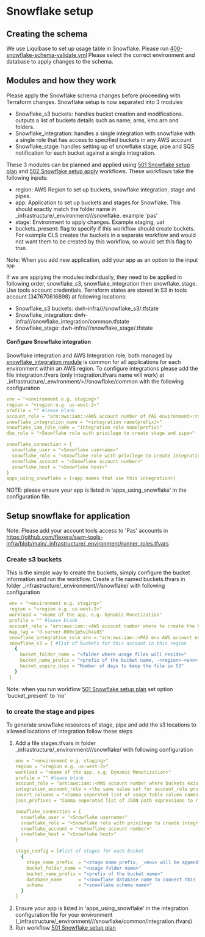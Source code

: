 # Snowflake setup

## Creating the schema
We use Liquibase to set up usage table in Snowflake. Please run [400-snowflake-schema-validate.yml](.github/workflows/400-snowflake-schema-validate.yml)
Please select the correct environment and database to apply changes to the schema.

## Modules and how they work
Please apply the Snowflake schema changes before proceeding with Terraform changes.
Snowflake setup is now separated into 3 modules
- Snowflake_s3 buckets: handles bucket creation and modifications. outputs a list of buckets details such as name, arns, kms arn and folders.
- Snowflake_integration: handles a single integration with snowflake with a single role that has access to specified buckets in any AWS account
- Snowflake_stage: handles setting up of snowflake stage, pipe and SQS notification for each bucket against a single integration.

These 3 modules can be planned and applied using [501 Snowflake setup plan](.github/workflows/501-snowflake-setup-plan.yml) and [502 Snowflake setup apply](.github/workflows/501-snowflake-setup-plan.yml) workflows.
These workflows take the following inputs:
- region: AWS Region to set up buckets, snowflake integration, stage and pipes.
- app: Application to set up buckets and stages for Snowflake. This should exactly match the folder name in _infrastructure/_environment/<env>/<region>/snowflake. example 'pas'
- stage: Environment to apply changes. Example staging, uat
- buckets_present: flag to specify if this workflow should create buckets. For example CLS creates the buckets in a separate workflow and would not want them to be created by this workflow, so would set this flag to true.

Note: When you add new application, add your app as an option to the input `app` 

If we are applying the modules individually, they need to be applied in following order, snowflake_s3, snowflake_integration then snowflake_stage.
Use tools account credentials.
Terraform states are stored in S3 in tools account (347670616898) at following locations:
- Snowflake_s3 buckets: dwh-infra/<env>/<region>/snowflake_s3/<app>.tfstate
- Snowflake_integration: dwh-infra/<env>/<region>/snowflake_integration/common.tfstate
- Snowflake_stage: dwh-infra/<env>/<region>/snowflake_stage/<app>.tfstate

#### Configure Snowflake integration
Snowflake integration and AWS Integration role, both managed by [snowflake_integration module](_infrastructure/stacks/terraform/snowflake_integration) is common for all applications for each environment within an AWS region.
To configure integrations please add the file integration.tfvars (only integration.tfvars name will work) at _infrastructure/_environment/<env>>/<region>/snowflake/common with the following configuration
```yaml
env = "<environment e.g. staging>"
region = "<region e.g. us-west-2>"
profile = "" #leave blank
account_role = "arn:aws:iam::<AWS account number of PAS environment>:role/ToolsAccountAccess"
snowflake_integration_name = "<integration name(prefix)>"
snowflake_iam_role_name = "integration role name(prefix)"
dba_role = "<Snowflake role with privilege to create stage and pipe>"

snowflake_connection = {
  snowflake_user = "<Snowflake username>"
  snowflake_role = "<Snowflake role with privilege to create integration>"
  snowflake_account = "<Snowflake account number>"
  snowflake_host = "<Snowflake host>"
}
apps_using_snowflake = [<app names that use this integration>]
```
NOTE: please ensure your app is listed in 'apps_using_snowflake' in the configuration file.

## Setup snowflake for application
Note: Please add your account tools access to 'Pas' accounts in https://github.com/flexera/swm-tools-infra/blob/main/_infrastructure/_environment/runner_roles.tfvars


### Create s3 buckets
This is the simple way to create the buckets, simply configure the bucket information and run the workflow.
Create a file named buckets.tfvars in folder _infrastructure/_environment/<environment>/<region>/snowflake/<app> with following configuration
   ```yaml
    env = "<environment e.g. staging>"
    region = "<region e.g. us-west-2>"
    workload = "<name of the app, e.g. Dynamic Monetization"
    profile = "" #leave blank
    account_role = "arn:aws:iam::<AWS account number where to create the bucket>:role/ToolsAccountAccess"
    map_tag = "d-server-000x1p5vih4sd3"
    snowflake_integration_role_arn = "arn:aws:iam::<PAS env AWS account number>:role/external/snowflake/<integration role name for the environment>" # this value can be obtained from pas/<env>/<region>/snowflake_integration/common.tfstate from terraform state S3 bucket in tools account
    snowflake_s3 = [ #list of buckets for this account in this region
      {
        bucket_folder_name = "<folder where usage files will reside>"
        bucket_name_prefix = "<prefix of the bucket name, -<region>-<env> will be appended. e.g. prefix: sample, bucket name would be 'sample-us-west-2-staging'>"
        bucket_expiry_days = "Number of days to keep the file in S3"
      }
    ]
   ```

Note: when you run workflow [501 Snowflake setup plan](.github/workflows/501-snowflake-setup-plan.yml) set option 'bucket_present' to 'no'

### to create the stage and pipes
To generate snowflake resources of stage, pipe and add the s3 locations to allowed locations of integration follow these steps
1) Add a file stages.tfvars in folder _infrastructure/_environment/<environment>/<region>/snowflake/<app> with following configuration
   ```yaml
   env = "<environment e.g. staging>"
   region = "<region e.g. us-west-2>"
   workload = "<name of the app, e.g. Dynamic Monetization>"
   profile = "" #leave blank
   account_role = "arn:aws:iam::<AWS account number where buckets exist>:role/ToolsAccountAccess"
   integration_account_role = <the same value set for account_role property in common/intergration.tfvars in the corresponding environment>
   insert_columns = "<Comma seperated list of usage table column names to insert data>"
   json_prefixes = "Comma seperated list of JSON path expressions to read data from S3 file"
   
   snowflake_connection = {
     snowflake_user = "<Snowflake username>"
     snowflake_role = "<Snowflake role with privilege to create integration>"
     snowflake_account = "<Snowflake account number>"
     snowflake_host = "<Snowflake host>"
   }
   
   stage_config = [#list of stages for each bucket
     {
       stage_name_prefix  = "<stage name prefix, _<env> will be appended at runtime>"
       bucket_folder_name = "<usage folder name>"
       bucket_name_prefix = "<prefix of the bucket name>"
       database_name      = "<snowflake database name to connect this bucket>"
       schema             = "<snowflake schema name>"
     }
   ]
   ```
2) Ensure your app is listed in 'apps_using_snowflake' in the integration configuration file for your environment (_infrastructure/_environment/<environment>/<region>/snowflake/common/integration.tfvars)
3) Run workflow [501 Snowflake setup plan](.github/workflows/501-snowflake-setup-plan.yml)
